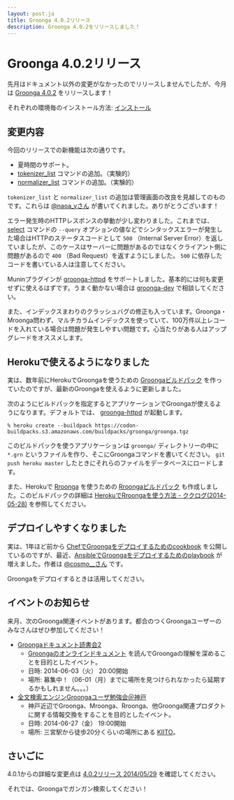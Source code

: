 ```yaml
---
layout: post.ja
title: Groonga 4.0.2リリース
description: Groonga 4.0.2をリリースしました！
---
```


# Groonga 4.0.2リリース

先月はドキュメント以外の変更がなかったのでリリースしませんでしたが、今月は [Groonga 4.0.2](/ja/docs/news.html#release-4-0-2) をリリースします！

それぞれの環境毎のインストール方法: [インストール](/ja/docs/install.html)

## 変更内容

今回のリリースでの新機能は次の通りです。

  * 夏時間のサポート。
  * [tokenizer_list](/ja/docs/reference/commands/tokenizer_list.html) コマンドの追加。（実験的）
  * [normalizer_list](/ja/docs/reference/commands/tokenizer_list.html) コマンドの追加。（実験的）

`tokenizer_list` と `normalizer_list` の追加は管理画面の改良を見越してのものです。これらは [@naoa_yさん](https://twitter.com/naoa_y) が書いてくれました。ありがとうございます！

エラー発生時のHTTPレスポンスの挙動が少し変わりました。これまでは、 [select](/ja/docs/reference/commands/select.html) コマンドの `--query` オプションの値などでシンタックスエラーが発生した場合はHTTPのステータスコードとして `500` （Internal Server Error）を返していましたが、このケースはサーバーに問題があるのではなくクライアント側に問題があるので `400` （Bad Request）を返すようにしました。 `500` に依存したコードを書いている人は注意してください。

Muninプラグインが [groonga-httpd](/ja/docs/reference/executables/groonga-httpd.html) をサポートしました。基本的には何も変更せずに使えるはずです。うまく動かない場合は [groonga-dev](http://lists.sourceforge.jp/mailman/listinfo/groonga-dev) で相談してください。

また、インデックスまわりのクラッシュバグの修正も入っています。Groonga・Mroonga問わず、マルチカラムインデックスを使っていて、100万件以上レコードを入れている場合は問題が発生しやすい問題です。心当たりがある人はアップグレードをオススメします。

## Herokuで使えるようになりました

実は、数年前にHerokuでGroongaを使うための [Groongaビルドパック](https://github.com/groonga/heroku-buildpack-groonga) を作っていたのですが、最新のGroongaを使えるように更新しました。

次のようにビルドパックを指定するとアプリケーションでGroongaが使えるようになります。デフォルトでは、 [groonga-httpd](/ja/docs/reference/executables/groonga-httpd.html) が起動します。

    % heroku create --buildpack https://codon-buildpacks.s3.amazonaws.com/buildpacks/groonga/groonga.tgz

このビルドパックを使うアプリケーションは `groonga/` ディレクトリーの中に `*.grn` というファイルを作り、そこにGroongaコマンドを書いてください。 `git push heroku master` したときにそれらのファイルをデータベースにロードします。

また、Herokuで [Rroonga](http://ranguba.org/ja/#about-rroonga) を使うための [Rroongaビルドパック](https://github.com/groonga/heroku-buildpack-rroonga) も作成しました。このビルドパックの詳細は [HerokuでRroongaを使う方法 - ククログ(2014-05-28)](http://www.clear-code.com/blog/2014/5/28.html) を参照してください。

## デプロイしやすくなりました

実は、1年ほど前から [ChefでGroongaをデプロイするためのcookbook](https://github.com/groonga/chef-cookbooks) を公開しているのですが、最近、[AnsibleでGroongaをデプロイするためのplaybook](https://github.com/cosmo0920/playbook-Groonga) が増えました。作者は [@cosmo__さん](https://twitter.com/cosmo__/) です。

Groongaをデプロイするときは活用してください。

## イベントのお知らせ

来月、次のGroonga関連イベントがあります。都合のつくGroongaユーザーのみなさんはぜひ参加してください！

  * [Groongaドキュメント読書会2](http://groonga.doorkeeper.jp/events/11834)
    * [Groongaのオンラインドキュメント](/ja/docs/) を読んでGroongaの理解を深めることを目的としたイベント。
    * 日時: 2014-06-03（火） 20:00開始
    * 場所: 募集中！（06-01（月）までに場所を見つけられなかったら延期するかもしれません。。。）
  * [全文検索エンジンGroongaユーザ勉強会＠神戸](http://koberoonga.doorkeeper.jp/events/11578)
    * 神戸近辺でGroonga、Mroonga、Rroonga、他Groonga関連プロダクトに関する情報交換をすることを目的としたイベント。
    * 日時: 2014-06-27（金） 19:00開始
    * 場所: 三宮駅から徒歩20分くらいの場所にある [KIITO](http://kiito.jp/)。

## さいごに

4.0.1からの詳細な変更点は [4.0.2リリース 2014/05/29](/ja/docs/news.html#release-4-0-2) を確認してください。

それでは、Groongaでガンガン検索してください！
